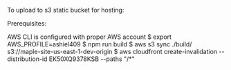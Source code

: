 To upload to s3 static bucket for hosting:

Prerequisites:

AWS CLI is configured with proper AWS account
$ export AWS_PROFILE=ashiel409
$ npm run build
$ aws s3 sync ./build/ s3://maple-site-us-east-1-dev-origin
$ aws cloudfront create-invalidation --distribution-id EK50XQ9378KSB --paths "/*"